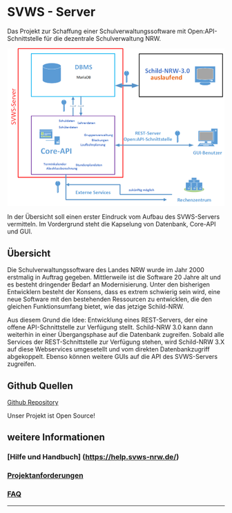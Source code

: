 # SVWS - Server

Das Projekt zur Schaffung einer Schulverwaltungssoftware mit Open:API-Schnittstelle für die dezentrale Schulverwaltung NRW.

![Übersicht-REST](./graphics/700px-Uebersicht-REST-Server-01.png)

In der Übersicht soll einen erster Eindruck vom Aufbau des SVWS-Servers vermitteln.
Im Vordergrund steht die Kapselung von Datenbank, Core-API und GUI.


## Übersicht

Die Schulverwaltungssoftware des Landes NRW wurde im Jahr 2000 erstmalig in Auftrag gegeben.
Mittlerweile ist die Software 20 Jahre alt und es besteht dringender Bedarf an Modernisierung.
Unter den bisherigen Entwicklern besteht der Konsens, dass es extrem schwierig sein wird, eine neue Software 
mit den bestehenden Ressourcen zu entwicklen, die den gleichen Funktionsumfang bietet, wie das jetzige Schild-NRW.

Aus diesem Grund die Idee: Entwicklung eines REST-Servers, der eine offene API-Schnittstelle zur Verfügung stellt.
Schild-NRW 3.0 kann dann weiterhin in einer Übergangsphase auf die Datenbank zugreifen.
Sobald alle Services der REST-Schnittstelle zur Verfügung stehen, wird Schild-NRW 3.X auf diese Webservices umgesetellt 
und vom direkten Datenbankzugriff abgekoppelt. Ebenso können weitere GUIs auf die API des SVWS-Servers zugreifen. 

## Github Quellen

[Github Repository](https://github.com/SVWS-NRW/SVWS-Server)

Unser Projekt ist Open Source!

## weitere Informationen 

### [Hilfe und Handbuch] (https://help.svws-nrw.de/)

### [Projektanforderungen](Projektanforderungen.md)

### [FAQ](FAQ.md)


----
